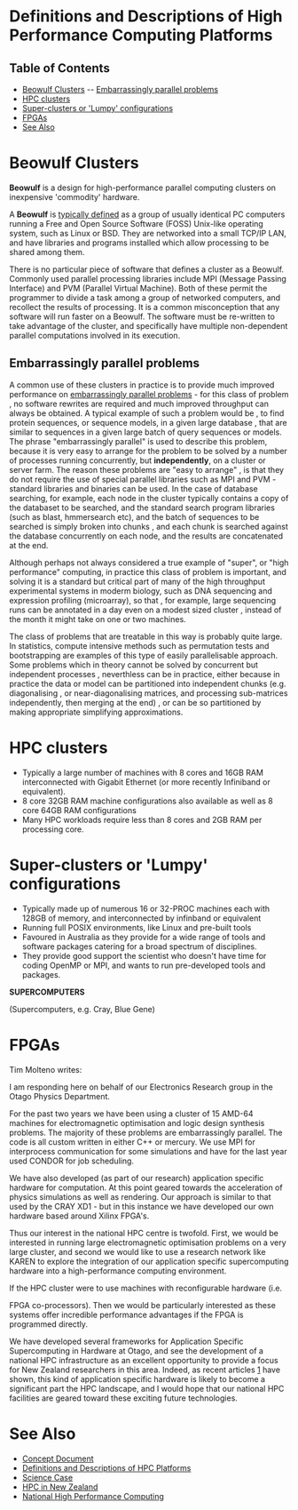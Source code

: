 # Definitions and Descriptions of High Performance Computing Platforms

## Table of Contents 
 - [Beowulf Clusters](#beowulf-clusters)
-- [Embarrassingly parallel problems](#embarrassingly-parallel-problems)
- [HPC clusters](#hpc-clusters)
- [Super-clusters or 'Lumpy' configurations](#super-clusters-or-'lumpy'-configurations)
- [FPGAs](#fpgas)
- [See Also](#see-also)
# Beowulf Clusters

**Beowulf** is a design for high-performance parallel computing clusters on inexpensive 'commodity' hardware. 

A **Beowulf** is [typically defined](http://en.wikipedia.org/wiki/Beowulf_cluster) as a group of usually identical PC computers running a Free and Open Source Software (FOSS) Unix-like operating system, such as Linux or BSD. They are networked into a small TCP/IP LAN, and have libraries and programs installed which allow processing to be shared among them.

There is no particular piece of software that defines a cluster as a Beowulf. Commonly used parallel processing libraries include MPI (Message Passing Interface) and PVM (Parallel Virtual Machine). Both of these permit the programmer to divide a task among a group of networked computers, and recollect the results of processing. It is a common misconception that any software will run faster on a Beowulf.  The software must be re-written to take advantage of the cluster, and specifically have multiple non-dependent parallel computations involved in its execution.

## Embarrassingly parallel problems

A common use of these clusters in practice is to provide much improved performance on [embarrassingly parallel problems](http://en.wikipedia.org/wiki/Embarrassingly_parallel_problem) - for this class of problem , no software rewrites are required and much improved throughput can always be obtained.  A typical example of such a problem would be , to find protein sequences, or sequence models, in a given large database , that are similar to sequences in a given large batch of query sequences or models. The phrase "embarrassingly parallel" is used to describe this problem, because it is very easy to arrange for the problem to be solved by a number of processes running concurrently, but **independently**, on a cluster or server farm. The reason these problems are "easy to arrange" , is that they do not require the use of special parallel libraries such as MPI and PVM - standard libraries and binaries can be used.  In the case of database searching, for example, each node in the cluster typically contains a copy of the databaset to be searched, and the standard search program libraries (such as blast, hmmersearch etc), and the batch of sequences to be searched is simply broken into chunks , and each chunk is searched against the database concurrently on each node, and the results are concatenated at the end.

Although perhaps not always considered a true example of "super", or "high performance" computing, in practice this class of problem is important, and solving it is a standard but critical part of many of the high throughput experimental systems in moderm biology, such as DNA sequencing and expression profiling (microarray), so that , for example, large sequencing runs can be annotated in a day even on a modest sized cluster , instead of the month it might take on one or two machines.

The class of problems that are treatable in this way is probably quite large. In statistics, compute intensive methods such as permutation tests and bootstrapping are examples of this type of easily parallelisable approach.  Some problems which in theory cannot be solved by concurrent but independent processes , neverthless can be in practice, either because in practice the data or model can be partitioned into independent chunks (e.g. diagonalising , or near-diagonalising matrices, and processing sub-matrices independently, then merging at the end) , or can be so partitioned by making appropriate simplifying approximations. 

# HPC clusters

- Typically a large number of machines with 8 cores and 16GB RAM interconnected with Gigabit Ethernet (or more recently Infiniband or equivalent).
- 8 core 32GB RAM machine configurations also available as well as 8 core 64GB RAM configurations
- Many HPC workloads require less than 8 cores and 2GB RAM per processing core.

# Super-clusters or 'Lumpy' configurations

- Typically made up of numerous 16 or 32-PROC machines each with 128GB of memory, and interconnected by infinband or equivalent
- Running full POSIX environments, like Linux and pre-built tools
- Favoured in Australia as they provide for a wide range of tools and software packages catering for a broad spectrum of disciplines.
- They provide good support the scientist who doesn't have time for coding OpenMP or MPI, and wants to run pre-developed tools and packages.

**SUPERCOMPUTERS**

(Supercomputers, e.g. Cray, Blue Gene)

# FPGAs

Tim Molteno writes:

I am responding here on behalf of our Electronics Research group in the Otago Physics Department.

For the past two years we have been using a cluster of 15 AMD-64 machines for electromagnetic optimisation and logic design synthesis problems. The majority of these problems are embarrassingly parallel. The code is all custom written in either C++ or mercury. We use MPI for interprocess communication for some simulations and have for the last year used CONDOR for job scheduling.

We have also developed (as part of our research) application specific hardware for computation. At this point geared towards the acceleration of physics simulations as well as rendering.  Our approach is similar to that used by the CRAY XD1 - but in this instance we have developed our own hardware based around Xilinx FPGA's. 

Thus our interest in the national HPC centre is twofold. First, we would be interested in running large electromagnetic optimisation problems on a very large cluster, and second we would like to use a research network like KAREN to explore the integration of our application specific supercomputing hardware into a high-performance computing environment.

If the HPC cluster were to use machines with reconfigurable hardware (i.e. 

FPGA co-processors). Then we would be particularly interested as these systems offer incredible performance advantages if the FPGA is programmed directly. 

We have developed several frameworks for Application Specific Supercomputing in Hardware at Otago, and see the development of a national HPC infrastructure as an excellent opportunity to provide a focus for New Zealand researchers in this area. Indeed, as recent articles [1](https://reannz.atlassian.net/wiki/pages/createpage.action?spaceKey=BeSTGRID&title=1&linkCreation=true&fromPageId=3818228416) have shown, this kind of application specific hardware is likely to become a significant part the HPC landscape, and I would hope that our national HPC facilities are geared toward these exciting future technologies.

# See Also

- [Concept Document](https://reannz.atlassian.net/wiki/pages/createpage.action?spaceKey=BeSTGRID&title=Concept_Document_for_a_National_HPC_Facility&linkCreation=true&fromPageId=3818228416)
- [Definitions and Descriptions of HPC Platforms](https://reannz.atlassian.net/wiki/pages/createpage.action?spaceKey=BeSTGRID&title=Definitions_and_Descriptions_of_High_Performance_Computing_Platforms&linkCreation=true&fromPageId=3818228416)
- [Science Case](https://reannz.atlassian.net/wiki/pages/createpage.action?spaceKey=BeSTGRID&title=Science_Case_for_a_National_HPC_Facility&linkCreation=true&fromPageId=3818228416)
- [HPC in New Zealand](https://reannz.atlassian.net/wiki/pages/createpage.action?spaceKey=BeSTGRID&title=Current_High_Performance_Computing_Installations_in_New_Zealand&linkCreation=true&fromPageId=3818228416)
- [National High Performance Computing](https://reannz.atlassian.net/wiki/pages/createpage.action?spaceKey=BeSTGRID&title=National_High_Performance_Computing&linkCreation=true&fromPageId=3818228416)

